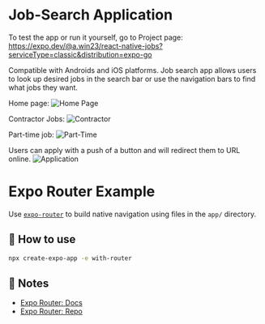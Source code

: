 # Job-Search Application

  To test the app or run it yourself, go to Project page: https://expo.dev/@a.win23/react-native-jobs?serviceType=classic&distribution=expo-go 

Compatible with Androids and iOS platforms. Job search app allows users to look up desired jobs in the search bar or use the navigation bars to find what jobs they want. 

Home page:
![Home Page](https://github.com/AWin23/JobSearchPro/blob/main/HomePage.jpeg?raw=true)


Contractor Jobs:
![Contractor](https://github.com/AWin23/JobSearchPro/blob/main/Contractor.jpeg?raw=true)


Part-time job:
![Part-Time](https://github.com/AWin23/JobSearchPro/blob/main/Part-Time.jpeg?raw=true)


Users can apply with a push of a button and will redirect them to URL online. 
![Application](https://github.com/AWin23/JobSearchPro/blob/main/Application.jpeg?raw=true)





# Expo Router Example

Use [`expo-router`](https://expo.github.io/router) to build native navigation using files in the `app/` directory.

## 🚀 How to use

```sh
npx create-expo-app -e with-router
```

## 📝 Notes

- [Expo Router: Docs](https://expo.github.io/router)
- [Expo Router: Repo](https://github.com/expo/router)


